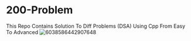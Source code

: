 # 200-Problem
This Repo Contains Solution To Diff Problems (DSA) Using Cpp From Easy To Advanced 
![6038586442907648](https://github.com/xCyberpunkx/200-Problem/assets/116972275/e51f3d9e-3b6a-4e97-b535-fc8c4a594a8d)
